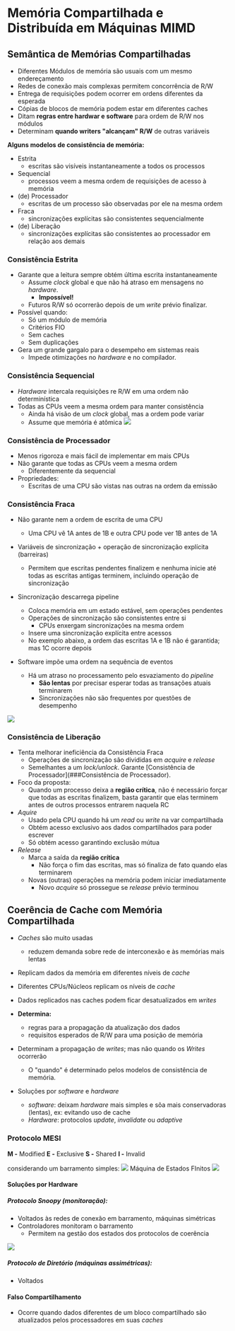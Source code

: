 # Memória Compartilhada e Distribuída em Máquinas MIMD

## Semântica de Memórias Compartilhadas

- Diferentes Módulos de memória são usuais com um mesmo endereçamento
- Redes de conexão mais complexas permitem concorrência de R/W
- Entrega de requisições podem ocorrer em ordens diferentes da esperada
- Cópias de blocos de memória podem estar em diferentes caches
- Ditam **regras entre hardwar e software** para ordem de R/W nos módulos
- Determinam **quando writers "alcançam" R/W** de outras variáveis

**Alguns modelos de consistência de memória:**  
- Estrita  
	- escritas são visíveis instantaneamente a todos os processos  
- Sequencial  
	- processos veem a mesma ordem de requisições de acesso à memória  
- (de) Processador  
	- escritas de um processo são observadas por ele na mesma ordem 
- Fraca  
	- sincronizações explícitas são consistentes sequencialmente  
- (de) Liberação  
	- sincronizações explícitas são consistentes ao processador em relação aos demais

### Consistência Estrita
- Garante que a leitura sempre obtém última escrita instantaneamente
	- Assume *clock* global e que não há atraso em mensagens no *hardware*.
		- **Impossível!**
	- Futuros R/W só ocorrerão depois de um *write* prévio finalizar.
- Possível quando:
	- Só um módulo de memória
	- Critérios FIO
	- Sem caches
	- Sem duplicações
- Gera um grande gargalo para o desempeho em sistemas reais
	- Impede otimizações no *hardware* e no compilador.

### Consistência Sequencial
- *Hardware* intercala requisições re R/W em uma ordem não determinística
- Todas as CPUs veem a mesma ordem para manter consistência
	- Ainda há visão de um *clock* global, mas a ordem pode variar
	- Assume que memória é atômica
![](Pasted%20image%2020220901152706.png)

### Consistência de Processador
- Menos rigoroza e mais fácil de implementar em mais CPUs
- Não garante que todas as CPUs veem a mesma ordem
	- Diferentemente da sequencial
- Propriedades:
	- Escritas de uma CPU são vistas nas outras na ordem da emissão

### Consistência Fraca
- Não garante nem a ordem de escrita de uma CPU
	- Uma CPU vê 1A antes de 1B e outra CPU pode ver 1B antes de 1A
- Variáveis de sincronização + operação de sincronização explícita (barreiras)
	- Permitem que escritas pendentes finalizem e nenhuma inicie até todas as escritas antigas terminem, incluindo operação de sincronização
- Sincronização descarrega pipeline
	- Coloca memória em um estado estável, sem operações pendentes
	- Operações de sincronização são consistentes entre si
		- CPUs enxergam sincronizações na mesma ordem
	- Insere uma sincronização explícita entre acessos
	- No exemplo abaixo, a ordem das escritas 1A e 1B não é garantida; mas 1C ocorre depois

- Software impõe uma ordem na sequência de eventos
	- Há um atraso no processamento pelo esvaziamento do *pipeline*
		- **São lentas** por precisar esperar todas as transações atuais terminarem
		- Sincronizações não são frequentes por questões de desempenho

![](Pasted%20image%2020220901153710.png)

### Consistência de Liberação
- Tenta melhorar ineficiência da Consistência Fraca
	- Operações de sincronização são divididas em *acquire* e *release*
	- Semelhantes a um *lock/unlock*. Garante [Consistência de Processador](###Consistência de Processador).
- Foco da proposta:
	- Quando um processo deixa a **região crítica**, não é necessário forçar que todas as escritas finalizem, basta garantir que elas terminem antes de outros processos entrarem naquela RC
- *Aquire*
	- Usado pela CPU quando há um *read* ou *write* na var compartilhada
	- Obtém acesso exclusivo aos dados compartilhados para poder escrever
	- Só obtém acesso garantindo exclusão mútua
- *Release*
	- Marca a saída da **região crítica**
		- Não força o fim das escritas, mas só finaliza de fato quando elas terminarem
	- Novas (outras) operações na memória podem iniciar imediatamente
		- Novo *acquire* só prossegue se *release* prévio terminou

## Coerência de Cache com Memória Compartilhada

- *Caches* são muito usadas
	- reduzem demanda sobre rede de interconexão e às memórias mais lentas
- Replicam dados da memória em diferentes níveis de *cache*
- Diferentes CPUs/Núcleos replicam os níveis de *cache*
- Dados replicados nas caches podem ficar desatualizados em *writes*
- **Determina:**
	- regras para a propagação da atualização dos dados
	- requisitos esperados de R/W para uma posição de memória
- Determinam a propagação de *writes*; mas não quando os *Writes* ocorrerão
	- O "quando" é determinado pelos modelos de consistência de memória.

- Soluções por *software* e *hardware*
	- *software*: deixam *hardware* mais simples e sõa mais conservadoras (lentas), ex: evitando uso de cache
	- *Hardware*: protocolos *update*, *invalidate* ou *adaptive*

### Protocolo MESI

**M -** Modified
**E -**  Exclusive
**S -**  Shared
**I  -**    Invalid

considerando um barramento simples:
![](Pasted%20image%2020220901160104.png)
Máquina de Estados FInitos
![](Pasted%20image%2020220901160337.png)

#### Soluções por Hardware

##### Protocolo Snoopy (monitoração):
- Voltados às redes de conexão em barramento, máquinas simétricas
- Controladores monitoram o barramento
	- Permitem na gestão dos estados dos protocolos de coerência

![](Pasted%20image%2020220901160555.png)

##### Protocolo de Diretório (máquinas assimétricas):
- Voltados

#### Falso Compartilhamento
- Ocorre quando dados diferentes de um bloco compartilhado são atualizados pelos processadores em suas *caches*
